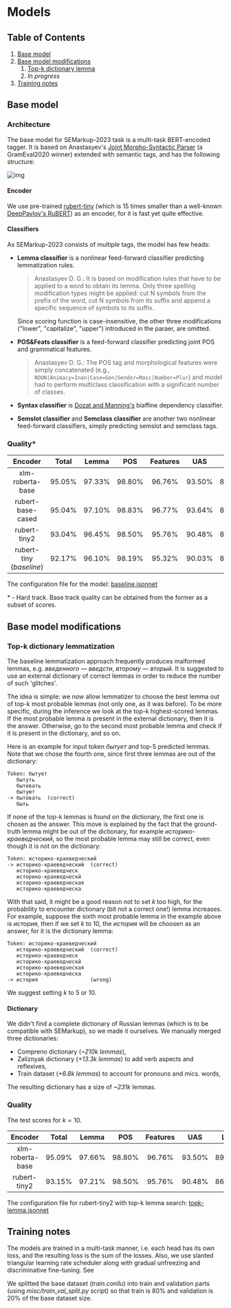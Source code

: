# Models

## Table of Contents
1. [Base model](#base-model)
2. [Base model modifications](#base-model-modifications)
    1. [Top-k dictionary lemma](#top-k-dictionary-lemmatization)
    2. _In progress_
3. [Training notes](#training-notes)

## Base model

### Architecture

The base model for SEMarkup-2023 task is a multi-task BERT-encoded tagger. It is based on Anastasyev's [Joint Morpho-Syntactic Parser](https://www.dialog-21.ru/media/5069/anastasyevdg-147.pdf) (a GramEval2020 winner) extended with semantic tags, and has the following structure:

![img](/img/BaselineArchitecture.png)

#### Encoder

We use pre-trained [rubert-tiny](https://huggingface.co/cointegrated/rubert-tiny) (which is 15 times smaller than a well-known [DeepPavlov's RuBERT](https://huggingface.co/DeepPavlov/rubert-base-cased)) as an encoder, for it is fast yet quite effective.

#### Classifiers

As SEMarkup-2023 consists of multiple tags, the model has few heads:

* **Lemma classifier** is a nonlinear feed-forward classifier predicting lemmatization rules.
    
    > Anastasyev D. G.: It is based on modification rules that have to be applied to a word to obtain its lemma. Only three spelling modification types might be applied: cut N symbols from the prefix of the word, cut N symbols from its suffix and append a specific sequence of symbols to its suffix.
    
    Since scoring function is case-insensitive, the other three modifications ("lower", "capitalize", "upper") introduced in the paraer, are omitted.
    
* **POS&Feats classifier** is a feed-forward classifier predicting joint POS and grammatical features.

    > Anastasyev D. G.: The POS tag and morphological features were simply concatenated (e.g., `NOUN|Animacy=Inan|Case=Gen|Gender=Masc|Number=Plur`) and model had to perform multiclass classification with a significant number of classes.

* **Syntax classifier** is [Dozat and Manning's](https://arxiv.org/abs/1611.01734) biaffine dependency classifier.

* **Semslot classifier** and **Semclass classifier** are another two nonlinear feed-forward classifiers, simply predicting semslot and semclass tags.

### Quality*

|         Encoder                 |  Total | Lemma  |  POS   | Features |  UAS   |  LAS   | SemSlot | SemClass |
| :-----------------------------: | :----: | :----: | :----: | :------: | :----: | :----: | :-----: | :------: |
| xlm-roberta-base                | 95.05% | 97.33% | 98.80% |  96.76%  | 93.50% | 89.79% |  94.30% |  94.83%  |
| rubert-base-cased               | 95.04% | 97.10% | 98.83% |  96.77%  | 93.64% | 89.88% |  94.24% |  94.89%  |
| rubert-tiny2                    | 93.04% | 96.45% | 98.50% |  95.76%  | 90.48% | 86.18% |  90.54% |  93.35%  |
| rubert-tiny (_baseline_)        | 92.17% | 96.10% | 98.19% |  95.32%  | 90.03% | 85.59% |  87.79% |  92.17%  |

The configuration file for the model: [baseline.jsonnet](configs/baseline.jsonnet)

\* - Hard track. Base track quality can be obtained from the former as a subset of scores.

## Base model modifications

### Top-k dictionary lemmatization

The baseline lemmatization approach frequently produces malformed lemmas, e.g. _введенного_ — _введсти_, _второму_ — _вторый_.
It is suggested to use an external dictionary of correct lemmas in order to reduce the number of such 'glitches'.

The idea is simple: we now allow lemmatizer to choose the best lemma out of top-k most probable lemmas (not only one, as it was before).
To be more specific, during the inference we look at the top-k highest-scored lemmas. If the most probable lemma is present in the external dictionary, then it is the answer. Otherwise, go to the second most probable lemma and check if it is present in the dictionary, and so on.

Here is an example for input token _бытует_ and top-5 predicted lemmas. Note that we chose the fourth one, since first three lemmas are out of the dictionary:
```
Token: бытует
   бытуть
   бытевать
   бытуют
-> бытовать  (correct)
   быть
```

If none of the top-k lemmas is found on the dictionary, the first one is chosen as the answer. This move is explained by the fact that the ground-truth lemma might be out of the dictionary, for example _историко-краеведческий_, so the most probable lemma may still be correct, even though it is not on the dictionary:
```
Token: историко-краеведческий
-> историко-краеведческий  (correct)
   историко-краеведческ
   историко-краеведческй
   историко-краеведческая
   историко-краеведческа
```

With that said, it might be a good reason not to set $k$ too high, for the probability to encounter dictionary (bit not a correct one!) lemma increases. For example, suppose the sixth most probable lemma in the example above is _история_, then if we set $k$ to 10, the _история_ will be choosen as an answer, for it is the dictionary lemma:
```
Token: историко-краеведческий
   историко-краеведческий  (correct)
   историко-краеведческ
   историко-краеведческй
   историко-краеведческая
   историко-краеведческа
-> история                 (wrong)
```

We suggest setting $k$ to 5 or 10.

#### Dictionary

We didn't find a complete dictionary of Russian lemmas (which is to be compatible with SEMarkup), so we made it ourselves. We manually merged three dictionaries:

* Compreno dictionary (_~210k lemmas_),
* Zaliznyak dictionary (_+13.3k lemmas_) to add verb aspects and reflexives,
* Train dataset (_+6.8k lemmas_) to account for pronouns and mics. words,

The resulting dictionary has a size of _~231k_ lemmas.

### Quality

The test scores for $k = 10$.

|         Encoder                 |  Total | Lemma  |  POS   | Features |  UAS   |  LAS   | SemSlot | SemClass |
| :-----------------------------: | :----: | :----: | :----: | :------: | :----: | :----: | :-----: | :------: |
| xlm-roberta-base                | 95.09% | 97.66% | 98.80% |  96.76%  | 93.50% | 89.79% |  94.30% |  94.83%  |
| rubert-tiny2                    | 93.15% | 97.21% | 98.50% |  95.76%  | 90.48% | 86.18% |  90.54% |  93.35%  |

The configuration file for rubert-tiny2 with top-k lemma search: [topk-lemma.jsonnet](configs/topk-lemma.jsonnet)

## Training notes

The models are trained in a multi-task manner, i.e. each head has its own loss, and the resulting loss is the sum of the losses. Also, we use slanted triangular learning rate scheduler along with gradual unfreezing and discriminative fine-tuning. See 

We splitted the base dataset (*train.conllu*) into train and validation parts (using *misc/train_val_split.py* script) so that train is 80% and validation is 20% of the base dataset size.
